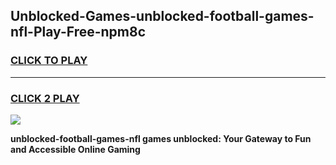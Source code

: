 
## Unblocked-Games-unblocked-football-games-nfl-Play-Free-npm8c
<h3>
<a href="https://premium76.site?title=unblocked-football-games-nfl&ref=23A">CLICK TO PLAY</a></h3>
<hr>

<h3>
<a href="https://premium76.site?title=unblocked-football-games-nfl&ref=23A">CLICK 2 PLAY</a>
  
</h3>

<a href="https://premium76.site?title=unblocked-football-games-nfl&ref=23A"><img src="https://clearcache.store/games.png"></a>


**unblocked-football-games-nfl games unblocked: Your Gateway to Fun and Accessible Online Gaming**
